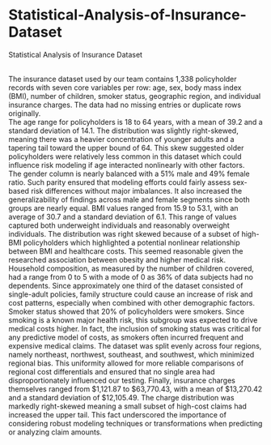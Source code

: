 # Statistical-Analysis-of-Insurance-Dataset
Statistical Analysis of Insurance Dataset

\
The insurance dataset used by our team contains 1,338 policyholder records with seven core 
variables per row: age, sex, body mass index (BMI), number of children, smoker status, 
geographic region, and individual insurance charges. The data had no missing entries or 
duplicate rows originally.  
The age range for policyholders is 18 to 64 years, with a mean of 39.2 and a standard 
deviation of 14.1. The distribution was slightly right-skewed, meaning there was a heavier 
concentration of younger adults and a tapering tail toward the upper bound of 64. This skew 
suggested older policyholders were relatively less common in this dataset which could 
influence risk modeling if age interacted nonlinearly with other factors.  
The gender column is nearly balanced with a 51% male and 49% female ratio. Such parity 
ensured that modeling efforts could fairly assess sex-based risk differences without major 
imbalances. It also increased the generalizability of findings across male and female 
segments since both groups are nearly equal. 
BMI values ranged from 15.9 to 53.1, with an average of 30.7 and a standard deviation of 
6.1. This range of values captured both underweight individuals and reasonably overweight 
individuals. The distribution was right skewed because of a subset of high-BMI policyholders 
which highlighted a potential nonlinear relationship between BMI and healthcare costs. This 
seemed reasonable given the researched association between obesity and higher medical risk.  
Household composition, as measured by the number of children covered, had a range from 0 
to 5 with a mode of 0 as 36% of data subjects had no dependents. Since approximately one
third of the dataset consisted of single-adult policies, family structure could cause an increase 
of risk and cost patterns, especially when combined with other demographic factors. 
Smoker status showed that 20% of policyholders were smokers. Since smoking is a known 
major health risk, this subgroup was expected to drive medical costs higher. In fact, the 
inclusion of smoking status was critical for any predictive model of costs, as smokers often 
incurred frequent and expensive medical claims. 
The dataset was split evenly across four regions, namely northeast, northwest, southeast, and 
southwest, which minimized regional bias. This uniformity allowed for more reliable 
comparisons of regional cost differentials and ensured that no single area had 
disproportionately influenced our testing. 
Finally, insurance charges themselves ranged from $1,121.87 to $63,770.43, with a mean of 
$13,270.42 and a standard deviation of $12,105.49. The charge distribution was markedly 
right-skewed meaning a small subset of high-cost claims had increased the upper tail. This 
fact underscored the importance of considering robust modeling techniques or 
transformations when predicting or analyzing claim amounts.
